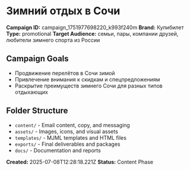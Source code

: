 # Зимний отдых в Сочи

**Campaign ID:** campaign_1751977698220_k993f240m
**Brand:** Купибилет
**Type:** promotional
**Target Audience:** семьи, пары, компании друзей, любители зимнего спорта из России

## Campaign Goals
- Продвижение перелётов в Сочи зимой
- Привлечение внимания к скидкам и спецпредложениям
- Раскрытие преимуществ зимнего Сочи для разных типов отдыхающих

## Folder Structure
- `content/` - Email content, copy, and messaging
- `assets/` - Images, icons, and visual assets
- `templates/` - MJML templates and HTML files
- `exports/` - Final deliverables and packages
- `docs/` - Documentation and reports

**Created:** 2025-07-08T12:28:18.221Z
**Status:** Content Phase
